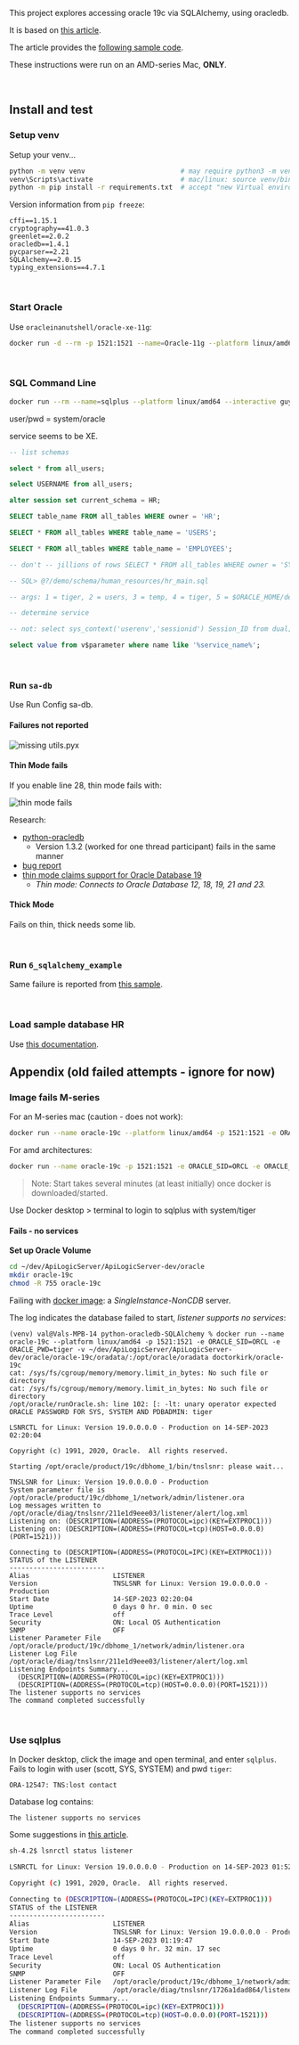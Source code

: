 This project explores accessing oracle 19c via SQLAlchemy, using oracledb.

It is based on [this article](https://medium.com/oracledevs/using-the-development-branch-of-sqlalchemy-2-0-with-python-oracledb-d6e89090899c).

The article provides the [following sample code](https://github.com/cjbj/python-oracledb-demos-2022/blob/main/6_sqlalchemy_example.py).

These instructions were run on an AMD-series Mac, **ONLY**.

&nbsp;

## Install and test

### Setup venv

Setup your venv...

```bash title="Install API Logic Server in a Virtual Environment"
python -m venv venv                        # may require python3 -m venv venv
venv\Scripts\activate                      # mac/linux: source venv/bin/activate
python -m pip install -r requirements.txt  # accept "new Virtual environment"
```

Version information from `pip freeze`:

```log
cffi==1.15.1
cryptography==41.0.3
greenlet==2.0.2
oracledb==1.4.1
pycparser==2.21
SQLAlchemy==2.0.15
typing_extensions==4.7.1
```

&nbsp;

### Start Oracle

Use `oracleinanutshell/oracle-xe-11g`:
```bash
docker run -d --rm -p 1521:1521 --name=Oracle-11g --platform linux/amd64 -e ORACLE_SID=ORCL -e ORACLE_ALLOW_REMOTE=true oracleinanutshell/oracle-xe-11g
```

&nbsp;

### SQL Command Line

```bash
docker run --rm --name=sqlplus --platform linux/amd64 --interactive guywithnose/sqlplus sqlplus system/oracle@//10.0.0.234:1521
```

user/pwd = system/oracle

service seems to be XE.

```sql
-- list schemas

select * from all_users;

select USERNAME from all_users;

alter session set current_schema = HR;

SELECT table_name FROM all_tables WHERE owner = 'HR';

SELECT * FROM all_tables WHERE table_name = 'USERS';

SELECT * FROM all_tables WHERE table_name = 'EMPLOYEES';

-- don't -- jillions of rows SELECT * FROM all_tables WHERE owner = 'SYS';

-- SQL> @?/demo/schema/human_resources/hr_main.sql

-- args: 1 = tiger, 2 = users, 3 = temp, 4 = tiger, 5 = $ORACLE_HOME/demo/schema/log/

-- determine service

-- not: select sys_context('userenv','sessionid') Session_ID from dual;

select value from v$parameter where name like '%service_name%';
```

&nbsp;

### Run `sa-db`

Use Run Config sa-db.

#### Failures not reported

![missing utils.pyx](images/missing%20utils.pyx.png)

#### Thin Mode fails

If you enable line 28, thin mode fails with:

![thin mode fails](images/thin-mode-fails.png)

Research:

* [python-oracledb](https://github.com/oracle/python-oracledb/discussions/162)
    * Version 1.3.2 (worked for one thread participant) fails in the same manner
* [bug report](https://github.com/oracle/python-oracledb/issues/230)
* [thin mode claims support for Oracle Database 19](https://oracle.github.io/python-oracledb/#:~:text=Thin%20mode%3A%20Connects%20to%20Oracle,both%20older%20and%20newer%20databases)
    * *Thin mode: Connects to Oracle Database 12, 18, 19, 21 and 23.*

#### Thick Mode

Fails on thin, thick needs some lib.

&nbsp;

### Run `6_sqlalchemy_example`

Same failure is reported from [this sample](https://github.com/cjbj/python-oracledb-demos-2022/blob/main/6_sqlalchemy_example.py).

&nbsp;

### Load sample database HR

Use [this documentation](https://docs.oracle.com/en/database/oracle/oracle-database/19/comsc/installing-sample-schemas.html#GUID-CB945E4C-D08A-4B26-A12D-3D6D688467EA).

## Appendix (old failed attempts - ignore for now)

### Image fails M-series


For an M-series mac (caution - does not work):

```bash
docker run --name oracle-19c --platform linux/amd64 -p 1521:1521 -e ORACLE_SID=ORCL -e ORACLE_PWD=tiger -v ~/dev/ApiLogicServer/ApiLogicServer-dev/oracle/oracle-19c/oradata/:/opt/oracle/oradata doctorkirk/oracle-19c 
```

For amd architectures:
```bash
docker run --name oracle-19c -p 1521:1521 -e ORACLE_SID=ORCL -e ORACLE_PWD=tiger -v /Users/val/dev/ApiLogicServer/ApiLogicServer-dev/oracle/oracle-19c/oradata/:/opt/oracle/oradata doctorkirk/oracle-19c 
```

> Note: Start takes several minutes (at least initially) once docker is downloaded/started.

Use Docker desktop > terminal to login to sqlplus with system/tiger

#### Fails - no services

**Set up Oracle Volume**

```bash
cd ~/dev/ApiLogicServer/ApiLogicServer-dev/oracle
mkdir oracle-19c
chmod -R 755 oracle-19c
```


Failing with [docker image](https://registry.hub.docker.com/r/doctorkirk/oracle-19c): a *SingleInstance-NonCDB* server.

The log indicates the database failed to start, *listener supports no services*:

```log
(venv) val@Vals-MPB-14 python-oracledb-SQLAlchemy % docker run --name oracle-19c --platform linux/amd64 -p 1521:1521 -e ORACLE_SID=ORCL -e ORACLE_PWD=tiger -v ~/dev/ApiLogicServer/ApiLogicServer-dev/oracle/oracle-19c/oradata/:/opt/oracle/oradata doctorkirk/oracle-19c
cat: /sys/fs/cgroup/memory/memory.limit_in_bytes: No such file or directory
cat: /sys/fs/cgroup/memory/memory.limit_in_bytes: No such file or directory
/opt/oracle/runOracle.sh: line 102: [: -lt: unary operator expected
ORACLE PASSWORD FOR SYS, SYSTEM AND PDBADMIN: tiger

LSNRCTL for Linux: Version 19.0.0.0.0 - Production on 14-SEP-2023 02:20:04

Copyright (c) 1991, 2020, Oracle.  All rights reserved.

Starting /opt/oracle/product/19c/dbhome_1/bin/tnslsnr: please wait...

TNSLSNR for Linux: Version 19.0.0.0.0 - Production
System parameter file is /opt/oracle/product/19c/dbhome_1/network/admin/listener.ora
Log messages written to /opt/oracle/diag/tnslsnr/211e1d9eee03/listener/alert/log.xml
Listening on: (DESCRIPTION=(ADDRESS=(PROTOCOL=ipc)(KEY=EXTPROC1)))
Listening on: (DESCRIPTION=(ADDRESS=(PROTOCOL=tcp)(HOST=0.0.0.0)(PORT=1521)))

Connecting to (DESCRIPTION=(ADDRESS=(PROTOCOL=IPC)(KEY=EXTPROC1)))
STATUS of the LISTENER
------------------------
Alias                     LISTENER
Version                   TNSLSNR for Linux: Version 19.0.0.0.0 - Production
Start Date                14-SEP-2023 02:20:04
Uptime                    0 days 0 hr. 0 min. 0 sec
Trace Level               off
Security                  ON: Local OS Authentication
SNMP                      OFF
Listener Parameter File   /opt/oracle/product/19c/dbhome_1/network/admin/listener.ora
Listener Log File         /opt/oracle/diag/tnslsnr/211e1d9eee03/listener/alert/log.xml
Listening Endpoints Summary...
  (DESCRIPTION=(ADDRESS=(PROTOCOL=ipc)(KEY=EXTPROC1)))
  (DESCRIPTION=(ADDRESS=(PROTOCOL=tcp)(HOST=0.0.0.0)(PORT=1521)))
The listener supports no services
The command completed successfully
```


&nbsp;

### Use sqlplus

In Docker desktop, click the image and open terminal, and enter `sqlplus`.
Fails to login with user (scott, SYS, SYSTEM) and pwd `tiger`:

```log
ORA-12547: TNS:lost contact
```

Database log contains:
```log
The listener supports no services
```

Some suggestions in [this article](https://ittutorial.org/the-listener-supports-no-services-alter-system-set-local_listener/).


```bash
sh-4.2$ lsnrctl status listener

LSNRCTL for Linux: Version 19.0.0.0.0 - Production on 14-SEP-2023 01:52:04

Copyright (c) 1991, 2020, Oracle.  All rights reserved.

Connecting to (DESCRIPTION=(ADDRESS=(PROTOCOL=IPC)(KEY=EXTPROC1)))
STATUS of the LISTENER
------------------------
Alias                     LISTENER
Version                   TNSLSNR for Linux: Version 19.0.0.0.0 - Production
Start Date                14-SEP-2023 01:19:47
Uptime                    0 days 0 hr. 32 min. 17 sec
Trace Level               off
Security                  ON: Local OS Authentication
SNMP                      OFF
Listener Parameter File   /opt/oracle/product/19c/dbhome_1/network/admin/listener.ora
Listener Log File         /opt/oracle/diag/tnslsnr/1726a1dad864/listener/alert/log.xml
Listening Endpoints Summary...
  (DESCRIPTION=(ADDRESS=(PROTOCOL=ipc)(KEY=EXTPROC1)))
  (DESCRIPTION=(ADDRESS=(PROTOCOL=tcp)(HOST=0.0.0.0)(PORT=1521)))
The listener supports no services
The command completed successfully
```
